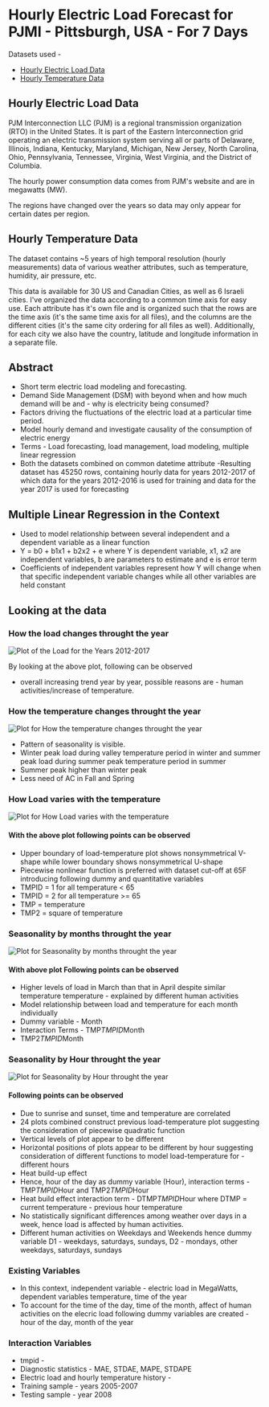 # Hourly Electric Load Forecast for PJMI - Pittsburgh, USA - For 7 Days

Datasets used - 
- [Hourly Electric Load Data](https://www.kaggle.com/robikscube/hourly-energy-consumption)
- [Hourly Temperature Data](https://www.kaggle.com/selfishgene/historical-hourly-weather-data)

## Hourly Electric Load Data
PJM Interconnection LLC (PJM) is a regional transmission organization (RTO) in the United States. It is part of the Eastern Interconnection grid operating an electric transmission system serving all or parts of Delaware, Illinois, Indiana, Kentucky, Maryland, Michigan, New Jersey, North Carolina, Ohio, Pennsylvania, Tennessee, Virginia, West Virginia, and the District of Columbia.

The hourly power consumption data comes from PJM's website and are in megawatts (MW).

The regions have changed over the years so data may only appear for certain dates per region.
## Hourly Temperature Data
The dataset contains ~5 years of high temporal resolution (hourly measurements) data of various weather attributes, such as temperature, humidity, air pressure, etc.

This data is available for 30 US and Canadian Cities, as well as 6 Israeli cities.
I've organized the data according to a common time axis for easy use.
Each attribute has it's own file and is organized such that the rows are the time axis (it's the same time axis for all files), and the columns are the different cities (it's the same city ordering for all files as well).
Additionally, for each city we also have the country, latitude and longitude information in a separate file.

## Abstract
- Short term electric load modeling and forecasting.
- Demand Side Management (DSM) with beyond when and how much demand will be and - why is electricity being consumed?
- Factors driving the fluctuations of the electric load at a particular time period.
- Model hourly demand and investigate causality of the consumption of electric energy
- Terms - Load forecasting, load management, load modeling, multiple linear regression
- Both the datasets combined on common datetime attribute
-Resulting dataset has 45250 rows, containing hourly data for years 2012-2017 of which data for the years 2012-2016 is used for training and data for the year 2017 is used for forecasting

## Multiple Linear Regression in the Context
- Used to model relationship between several independent and a dependent variable as a linear function
- Y = b0 + b1x1 + b2x2 + e where Y is dependent variable, x1, x2 are independent variables, b are parameters to estimate and e is error term
- Coefficients of independent variables represent how Y will change when that specific independent variable changes while all other variables are held constant

## Looking at the data

### How the load changes throught the year
![Plot of the Load for the Years 2012-2017](images/load-time.png "Plot of the Load for the Years 2012-2017")

By looking at the above plot, following can be observed
- overall increasing trend year by year, possible reasons are - human activities/increase of temperature.

### How the temperature changes throught the year
![Plot for How the temperature changes throught the year](images\how-temperature-varies-throught-the-year.png "Plot for How the temperature changes throught the year")
- Pattern of seasonality is visible.
- Winter peak load during valley temperature period in winter and summer peak load during summer peak temperature period in summer
- Summer peak higher than winter peak
- Less need of AC in Fall and Spring
### How Load varies with the temperature
![Plot for How Load varies with the temperature](images\how-consumption-varies-with-temperature.png "Plot for How Load varies with the temperature")
#### With the above plot following points can be observed
- Upper boundary of load-temperature plot shows nonsymmetrical V-shape while  lower boundary shows nonsymmetrical U-shape
- Piecewise nonlinear function is preferred with dataset cut-off at 65F introducing following dummy and quantitative variables
- TMPID = 1 for all temperature < 65
- TMPID = 2 for all temperature >= 65
- TMP = temperature
- TMP2 = square of temperature


### Seasonality by months throught the year
![Plot for Seasonality by months throught the year](images\load-temperature-month-plots.png "Plot for Seasonality by months throught the year")

#### With above plot Following points can be observed
- Higher levels of load in March than that in April despite similar temperature temperature - explained by different human activities
- Model relationship between load and temperature for each month individually
- Dummy variable - Month
- Interaction Terms - TMP*TMPID*Month
- TMP2*TMPID*Month



### Seasonality by Hour throught the year
![Plot for Seasonality by Hour throught the year](images\load-temperature-hour-plots.png "Plot for Seasonality by Hour throught the year")

#### Following points can be observed
- Due to sunrise and sunset, time and temperature are correlated
- 24 plots combined construct previous load-temperature plot suggesting the consideration of piecewise quadratic function
- Vertical levels of plot appear to be different
- Horizontal positions of plots appear to be different by hour suggesting consideration of different functions to model load-temperature for - different hours
- Heat build-up effect
- Hence, hour of the day as dummy variable (Hour), interaction terms - TMP*TMPID*Hour and TMP2*TMPID*Hour
- Heat build effect interaction term - DTMP*TMPID*Hour where DTMP = current temperature - previous hour temperature
- No statistically significant differences among weather over days in a week, hence load is affected by human activities.
- Different human activities on Weekdays and Weekends hence dummy variable D1 - weekdays, saturdays, sundays, D2 - mondays, other weekdays, saturdays, sundays





### Existing Variables
- In this context, independent variable - electric load in MegaWatts, dependent variables temperature, time of the year
- To account for the time of the day, time of the month, affect of human activities on the elecric load following dummy variables are created - hour of the day, month of the year

### Interaction Variables
- tmpid - 
- Diagnostic statistics - MAE, STDAE, MAPE, STDAPE
- Electric load and hourly temperature history - 
- Training sample - years 2005-2007
- Testing sample - year 2008

